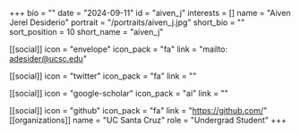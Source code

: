 +++
bio = "" 
date = "2024-09-11" 
id = "aiven_j" 
interests = [] 
name = "Aiven Jerel Desiderio" 
portrait = "/portraits/aiven_j.jpg" 
short_bio = "" 
sort_position = 10
 short_name = "aiven_j" 

[[social]] 
    icon = "envelope" 
    icon_pack = "fa" 
    link = "mailto: adesider@ucsc.edu"

 [[social]] 
    icon = "twitter" 
    icon_pack = "fa" 
    link = "" 

[[social]] 
    icon = "google-scholar" 
    icon_pack = "ai" 
    link = "" 

[[social]] 
    icon = "github" 
    icon_pack = "fa" 
    link = "https://github.com/" 
[[organizations]] 
     name = "UC Santa Cruz" 
      role = "Undergrad Student" 
+++
